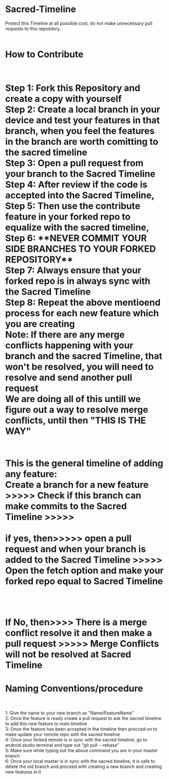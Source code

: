 
# Sacred-Timeline
Protect this Timeline at all possible cost, do not make unnecessary pull requests to this repository.
</br></br>

<h1>How to Contribute<h1>
  
</br>
Step 1: Fork this Repository and create a copy with yourself
</br>
Step 2: Create a local branch in your device and test your features in that branch, when you feel the features in the branch are worth comitting to the sacred timeline
</br>
Step 3: Open a pull request from your branch to the Sacred Timeline
</br>
Step 4: After review if the code is accepted into the Sacred Timeline,
</br>
Step 5: Then use the contribute feature in your forked repo to equalize with the sacred timeline,
</br>
Step 6: **NEVER COMMIT YOUR SIDE BRANCHES TO YOUR FORKED REPOSITORY**
</br>
Step 7: Always ensure that your forked repo is in always sync with the Sacred Timeline 
</br>
Step 8: Repeat the above mentioend process for each new feature which you are creating
</br>
Note: If there are any merge conflicts happening with your branch and the sacred Timeline, that won't be resolved, you will need to resolve and send another pull request
</br>
We are doing all of this untill we figure out a way to resolve merge conflicts, until then "THIS IS THE WAY"
</br>
</br></br>
This is the general timeline of adding any feature:</br>
Create a branch for a new feature >>>>> Check if this branch can make commits to the Sacred Timeline >>>>> 
</br></br>if yes, then>>>>> open a pull request and when your branch is added to the Sacred Timeline >>>>> Open the fetch option and make your forked repo equal to Sacred Timeline 

</br></br>If No, then>>>> There is a merge conflict resolve it and then make a pull request >>>>> Merge Conflicts will not be resolved at Sacred Timeline</br>

<h1>Naming Conventions/procedure  </h1></br>
<br>1: Give the name to your new branch as "Name/FeatureName"
<br>2: Once the feature is ready create a pull request to ask the sacred timeline to add this new feature to main timeline
<br>3: Once the feature has been accepted in the timeline then procced on to make update your remote repo with the sacred timeline 
<br>4: Once your forked remote is in sync with the sacred timeline, go to android studio terminal and type out "git pull --rebase" 
<br>5: Make sure while typing out the above command you are in your master branch
<br>6: Once your local master is in sync with the sacred timeline, it is safe to delete the old branch and proceed with creating a new branch and creating new features in it

